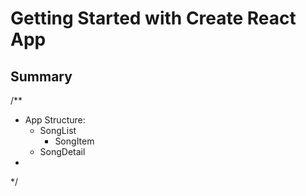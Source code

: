 # Getting Started with Create React App

## Summary

/**
 * App Structure: 
    * SongList
        * SongItem
    * SongDetail
 * 

 
*/
